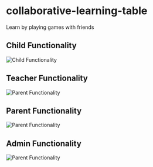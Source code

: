 # collaborative-learning-table
Learn by playing games with friends

## Child Functionality

![Child Functionality](./example/childUI.gif)

## Teacher Functionality

![Parent Functionality](./example/teacherUI.gif)

## Parent Functionality

![Parent Functionality](./example/parentUI.gif)

## Admin Functionality

![Parent Functionality](./example/adminUI.gif)





